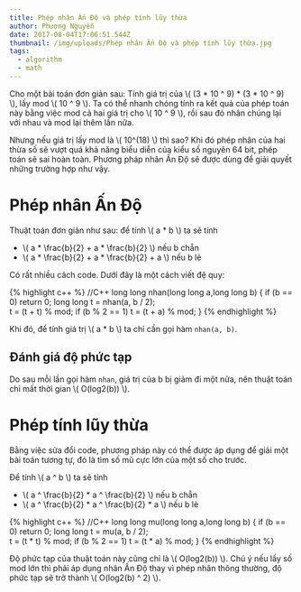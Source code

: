 ```yaml
---
title: Phép nhân Ấn Độ và phép tính lũy thừa
author: Phương Nguyễn
date: 2017-08-04T17:06:51.544Z
thumbnail: /img/uploads/Phép nhân Ấn Độ và phép tính lũy thừa.jpg
tags:
  - algorithm
  - math
---
```

Cho một bài toán đơn giản sau: Tính giá trị của \\( (3 * 10 ^ 9) * (3 * 10 ^ 9) \\), lấy mod \\( 10 ^ 9 \\). Ta có thể nhanh chóng tính ra kết quả của phép toán này bằng việc mod cả hai giá trị cho \\( 10 ^ 9 \\), rồi sau đó nhân chúng lại với nhau và mod lại thêm lần nữa.

Nhưng nếu giá trị lấy mod là \\( 10^(18) \\) thì sao? Khi đó phép nhân của hai thừa số sẽ vượt quá khả năng biểu diễn của kiểu số nguyên 64 bit, phép toán sẽ sai hoàn toàn. Phương pháp nhân Ấn Độ sẽ được dùng để giải quyết những trường hợp như vậy.

# Phép nhân Ấn Độ

Thuật toán đơn giản như sau: để tính \\( a * b \\) ta sẽ tính

* \\( a * \frac{b}{2} + a * \frac{b}{2} \\) nếu b chẵn
* \\( a * \frac{b}{2} + a * \frac{b}{2} + a \\) nếu b lẻ 

Có rất nhiều cách code. Dưới đây là một cách viết đệ quy:

{% highlight c++ %}
//C++
long long nhan(long long a,long long b)
{
    if (b == 0) 
        return 0;
    long long t = nhan(a, b / 2);     	
    t = (t + t) % mod; 
    if (b % 2 == 1) 
        t = (t + a) % mod;
} 
{% endhighlight %}

Khi đó, để tính giá trị \\( a * b \\) ta chỉ cần gọi hàm ```nhan(a, b)```.

## Đánh giá độ phức tạp

Do sau mỗi lần gọi hàm ```nhan```, giá trị của b bị giảm đi một nửa, nên thuật toán chỉ mất thời gian \\( O(log2(b)) \\).

# Phép tính lũy thừa

Bằng việc sửa đổi code, phương pháp này có thể được áp dụng để giải một bài toán tương tự, đó là tìm số mũ cực lớn của một số cho trước.

Để tính \\( a ^ b \\) ta sẽ tính

* \\( a ^ \frac{b}{2} * a ^ \frac{b}{2} \\) nếu b chẵn
* \\( a ^ \frac{b}{2} * a ^ \frac{b}{2} * a \\) nếu b lẻ 

{% highlight c++ %}
//C++
long long mu(long long a,long long b)
{
    if (b == 0) 
        return 0;
    long long t = mu(a, b / 2);     	
    t = (t * t) % mod; 
    if (b % 2 == 1) 
        t = (t * a) % mod;
} 
{% endhighlight %}

Độ phức tạp của thuật toán này cũng chỉ là \\( O(log2(b)) \\). Chú ý nếu lấy số mod lớn thì phải áp dụng nhân Ấn Độ thay vì phép nhân thông thường, độ phức tạp sẽ trở thành \\( O(log2(b) ^ 2) \\).


